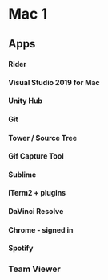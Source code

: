 


# Mac 1

## Apps

#### Rider
#### Visual Studio 2019 for Mac

#### Unity Hub
#### Git
#### Tower / Source Tree
#### Gif Capture Tool


#### Sublime


#### iTerm2 + plugins


#### DaVinci Resolve

#### Chrome - signed in

#### Spotify
### Team Viewer
<!--stackedit_data:
eyJoaXN0b3J5IjpbMTUxMTQ5NjAwNSwtMTc5ODkzODI4MSwtMj
AzOTg5ODAwLC01OTcwOTk1MzQsLTE3OTkzNTY1MjRdfQ==
-->